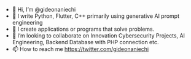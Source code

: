 - 👋 Hi, I’m @gideonaniechi
- 👀 I write Python, Flutter, C++ primarily using generative AI prompt engineering
- 🌱 I create applications or programs that solve problems.
- 💞️ I’m looking to collaborate on Innovation Cybersecurity Projects, AI Engineering, Backend Database with PHP connection etc.
- 📫 How to reach me https://twitter.com/gideonaniechi

<!---
alagemoo/alagemoo is a ✨ special ✨ repository because its `README.md` (this file) appears on your GitHub profile.
You can click the Preview link to take a look at your changes.
--->
